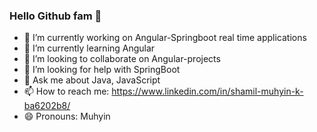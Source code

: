 ### Hello Github fam 👋


- 🔭 I’m currently working on Angular-Springboot real time applications
- 🌱 I’m currently learning Angular 
- 👯 I’m looking to collaborate on Angular-projects
- 🤔 I’m looking for help with SpringBoot
- 💬 Ask me about Java, JavaScript
- 📫 How to reach me: https://www.linkedin.com/in/shamil-muhyin-k-ba6202b8/
- 😄 Pronouns: Muhyin


